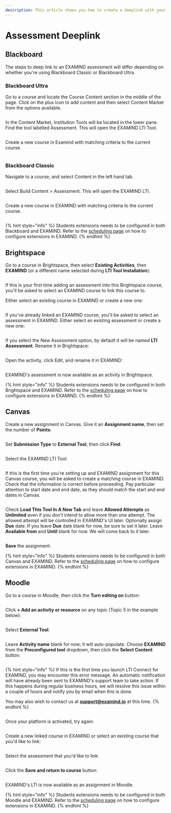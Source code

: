 ```yaml
---
description: This article shows you how to create a deeplink with your LMS.
---
```


# Assessment Deeplink

## Blackboard

The steps to deep link to an EXAMIND assessment will differ depending on whether you're using Blackboard Classic or Blackboard Ultra.

### Blackboard Ultra

Go to a course and locate the Course Content section in the middle of the page. Click on the plus icon to add content and then select Content Market from the options available.

<figure><img src="../../.gitbook/assets/ultra-course-view-png (1).webp" alt=""><figcaption></figcaption></figure>

In the Content Market, Institution Tools will be located in the lower pane. Find the tool labelled Assessment. This will open the EXAMIND LTI Tool.

<figure><img src="../../.gitbook/assets/content-market-png.webp" alt=""><figcaption></figcaption></figure>

Create a new course in Examind with matching criteria to the current course.

<figure><img src="../../.gitbook/assets/create-course-png-1-1.webp" alt=""><figcaption></figcaption></figure>

### Blackboard Classic

Navigate to a course, and select Content in the left hand tab.

<figure><img src="../../.gitbook/assets/course-content-png.webp" alt=""><figcaption></figcaption></figure>

Select Build Content > Assessment. This will open the EXAMIND LTI.

<figure><img src="../../.gitbook/assets/build-content-png.webp" alt=""><figcaption></figcaption></figure>

Create a new course in EXAMIND with matching criteria to the current course.

<figure><img src="../../.gitbook/assets/create-course-png-1-1.webp" alt=""><figcaption></figcaption></figure>

{% hint style="info" %}
Students extensions needs to be configured in both Blackboard and EXAMIND. Refer to the [scheduling page](../../deliver/schedule.md) on how to configure extensions in EXAMIND.
{% endhint %}

## Brightspace

Go to a course in Brightspace, then select **Existing Activities**, then **EXAMIND** (or a different name selected during **LTI Tool Installation**):

<figure><img src="../../.gitbook/assets/image-png-1.webp" alt=""><figcaption></figcaption></figure>

If this is your first time adding an assessment into this Brightspace course, you'll be asked to select an EXAMIND course to link this course to.

Either select an existing course in EXAMIND or create a new one:

<figure><img src="../../.gitbook/assets/image-png-2 (1).webp" alt=""><figcaption></figcaption></figure>

If you've already linked an EXAMIND course, you'll be asked to select an assessment in EXAMIND. Either select an existing assessment or create a new one:

<figure><img src="../../.gitbook/assets/image-png-3.webp" alt=""><figcaption></figcaption></figure>

If you select the New Assessment option, by default it will be named **LTI Assessment**. Rename it in Brightspace:

<figure><img src="../../.gitbook/assets/image-png-4.webp" alt=""><figcaption></figcaption></figure>

Open the activity, click Edit, and rename it in EXAMIND:

<figure><img src="../../.gitbook/assets/image-png-Apr-26-2024-05-09-05-6994-AM.webp" alt=""><figcaption></figcaption></figure>

EXAMIND's assessment is now available as an activity in Brightspace.

{% hint style="info" %}
Students extensions needs to be configured in both Brightspace and EXAMIND. Refer to the [scheduling page](../../deliver/schedule.md) on how to configure extensions in EXAMIND.
{% endhint %}

## Canvas

Create a new assignment in Canvas. Give it an **Assignment name**, then set the number of **Points**:

<figure><img src="../../.gitbook/assets/canvas-assignment-title.webp" alt=""><figcaption></figcaption></figure>

Set **Submission Type** to **External Tool**, then click **Find**:

<figure><img src="../../.gitbook/assets/canvas-assignment-tools.webp" alt=""><figcaption></figcaption></figure>

Select the EXAMIND LTI Tool:

<figure><img src="../../.gitbook/assets/canvas-assignment-tools-examind.webp" alt=""><figcaption></figcaption></figure>

If this is the first time you're setting up and EXAMIND assignment for this Canvas course, you will be asked to create a matching course in EXAMIND. Check that the information is correct before proceeding. Pay particular attention to start date and end date, as they should match the start and end dates in Canvas.

<figure><img src="../../.gitbook/assets/canvas-link-resource.webp" alt=""><figcaption></figcaption></figure>

Check **Load This Tool In A New Tab** and leave **Allowed Attempts** as **Unlimited** even if you don't intend to allow more than one attempt. The allowed attempt will be controlled in EXAMIND's UI later. Optionally assign **Due** date. If you leave **Due** date blank for now, be sure to set it later. Leave **Available from** and **Until** blank for now. We will come back to it later.

<figure><img src="../../.gitbook/assets/canvas-assignment-config.webp" alt=""><figcaption></figcaption></figure>

**Save** the assignment.

{% hint style="info" %}
Students extensions needs to be configured in both Canvas and EXAMIND. Refer to the [scheduling page](../../deliver/schedule.md) on how to configure extensions in EXAMIND.
{% endhint %}

## Moodle

Go to a course in Moodle, then click the **Turn editing on** button:

<figure><img src="../../.gitbook/assets/image-png-Jun-13-2024-01-50-55-3956-AM.webp" alt=""><figcaption></figcaption></figure>

Click **+ Add an activity or resource** on any topic (Topic 5 in the example below):

<figure><img src="../../.gitbook/assets/image-png-Jun-13-2024-01-52-01-3033-AM.webp" alt=""><figcaption></figcaption></figure>

Select **External Tool**:

<figure><img src="../../.gitbook/assets/image-png-Jun-13-2024-01-52-27-9515-AM.webp" alt=""><figcaption></figcaption></figure>

Leave **Activity name** blank for now; it will auto-populate. Choose **EXAMIND** from the **Preconfigured tool** dropdown, then click the **Select Content** button:

<figure><img src="../../.gitbook/assets/image-png-Jun-13-2024-01-53-11-2640-AM.webp" alt=""><figcaption></figcaption></figure>

{% hint style="info" %}
If this is the first time you launch LTI Connect for EXAMIND, you may encounter this error message. An automatic notification will have already been sent to EXAMIND's support team to take action. If this happens during regular business hours, we will resolve this issue within a couple of hours and notify you by email when this is done.

You may also wish to contact us at [**support@examind.io**](mailto:support@examind.io) at this time.
{% endhint %}

<figure><img src="../../.gitbook/assets/image-png-Jun-13-2024-01-59-35-2527-AM.webp" alt=""><figcaption></figcaption></figure>

Once your platform is activated, try again:

<figure><img src="../../.gitbook/assets/image-png-Jun-13-2024-02-02-20-5449-AM.webp" alt=""><figcaption></figcaption></figure>

Create a new linked course in EXAMIND or select an existing course that you'd like to link:

<figure><img src="../../.gitbook/assets/image-png-Jun-13-2024-02-03-21-5848-AM.webp" alt=""><figcaption></figcaption></figure>

Select the assessment that you'd like to link:

<figure><img src="../../.gitbook/assets/image-png-Jun-13-2024-02-04-38-0883-AM.webp" alt=""><figcaption></figcaption></figure>

Click the **Save and return to course** button:

<figure><img src="../../.gitbook/assets/image-png-Jun-13-2024-02-05-25-8566-AM.webp" alt=""><figcaption></figcaption></figure>

EXAMIND's LTI is now available as an assignment in Moodle.

{% hint style="info" %}
Students extensions needs to be configured in both Moodle and EXAMIND. Refer to the [scheduling page](../../deliver/schedule.md) on how to configure extensions in EXAMIND.
{% endhint %}
